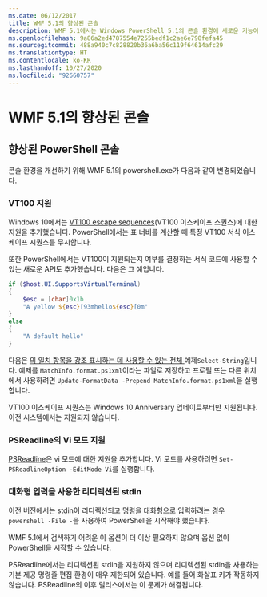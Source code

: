 ```yaml
---
ms.date: 06/12/2017
title: WMF 5.1의 향상된 콘솔
description: WMF 5.1에서는 Windows PowerShell 5.1의 콘솔 환경에 새로운 기능이 추가되었습니다.
ms.openlocfilehash: 9a86a2ed4787554e7255bedf1c2ae6e798fefa45
ms.sourcegitcommit: 488a940c7c828820b36a6ba56c119f64614afc29
ms.translationtype: HT
ms.contentlocale: ko-KR
ms.lasthandoff: 10/27/2020
ms.locfileid: "92660757"
---
```

# <a name="console-improvements-in-wmf-51"></a>WMF 5.1의 향상된 콘솔

## <a name="powershell-console-improvements"></a>향상된 PowerShell 콘솔

콘솔 환경을 개선하기 위해 WMF 5.1의 powershell.exe가 다음과 같이 변경되었습니다.

### <a name="vt100-support"></a>VT100 지원

Windows 10에서는 [VT100 escape sequences](/windows/console/console-virtual-terminal-sequences)(VT100 이스케이프 스퀀스)에 대한 지원을 추가했습니다.
PowerShell에서는 표 너비를 계산할 때 특정 VT100 서식 이스케이프 시퀀스를 무시합니다.

또한 PowerShell에서는 VT100이 지원되는지 여부를 결정하는 서식 코드에 사용할 수 있는 새로운 API도 추가했습니다. 다음은 그 예입니다.

```powershell
if ($host.UI.SupportsVirtualTerminal)
{
    $esc = [char]0x1b
    "A yellow ${esc}[93mhello${esc}[0m"
}
else
{
    "A default hello"
}
```

다음은 [의 일치 항목을 강조 표시하는 데 사용할 수 있는 전체 ](https://gist.github.com/lzybkr/dcb973dccd54900b67783c48083c28f7)예제`Select-String`입니다. 예제를 `MatchInfo.format.ps1xml`이라는 파일로 저장하고 프로필 또는 다른 위치에서 사용하려면 `Update-FormatData -Prepend MatchInfo.format.ps1xml`을 실행합니다.

VT100 이스케이프 시퀀스는 Windows 10 Anniversary 업데이트부터만 지원됩니다.
이전 시스템에서는 지원되지 않습니다.

### <a name="vi-mode-support-in-psreadline"></a>PSReadline의 Vi 모드 지원

[PSReadline](https://github.com/PowerShell/PSReadLine)은 vi 모드에 대한 지원을 추가합니다. Vi 모드를 사용하려면 `Set-PSReadlineOption -EditMode Vi`를 실행합니다.

### <a name="redirected-stdin-with-interactive-input"></a>대화형 입력을 사용한 리디렉션된 stdin

이전 버전에서는 stdin이 리디렉션되고 명령을 대화형으로 입력하려는 경우 `powershell -File -`을 사용하여 PowerShell을 시작해야 했습니다.

WMF 5.1에서 검색하기 어려운 이 옵션이 더 이상 필요하지 않으며 옵션 없이 PowerShell을 시작할 수 있습니다.

PSReadline에서는 리디렉션된 stdin을 지원하지 않으며 리디렉션된 stdin을 사용하는 기본 제공 명령줄 편집 환경이 매우 제한되어 있습니다. 예를 들어 화살표 키가 작동하지 않습니다. PSReadline의 이후 릴리스에서는 이 문제가 해결됩니다.
